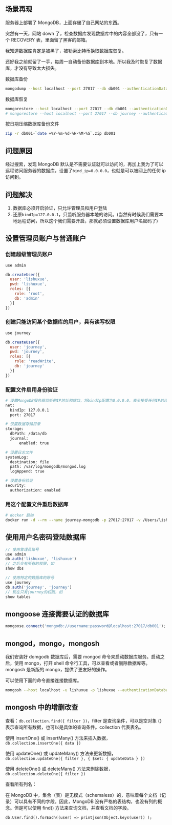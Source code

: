 ## 场景再现

服务器上部署了 MongoDB，上面存储了自己网站的东西。

突然有一天，网站 down 了，检查数据库发现数据库中的内容全部没了，只有一个 RECOVERY 表，里面留了黑客的邮箱。

我知道数据库肯定是被黑了，被勒索比特币换取数据库恢复。

还好我之前就留了一手，每周一自动备份数据库到本地。所以我及时恢复了数据库，才没有导致太大损失。

数据库备份

```sh
mongodump --host localhost --port 27017 --db db001 --authenticationDatabase admin --username username --password password --out /root/db-backup
```

数据库恢复

```sh
mongorestore --host localhost --port 27017 --db db001 --authenticationDatabase admin --username username --password password  /root/db-backup/db001
# mongorestore --host localhost --port 27017 --db journey --authenticationDatabase admin --username lishuxue --password lishuxue  /backup/journey
```

按日期压缩数据库备份文件

```sh
zip -r db001-`date +%Y-%m-%d-%H-%M-%S`.zip db001
```

## 问题原因

经过搜索，发现 MongoDB 默认是不需要认证就可以访问的，再加上我为了可以远程访问服务器的数据库，设置了`bind_ip=0.0.0.0`，也就是可以被网上的任何 ip 访问到。

## 问题解决

1. 数据库必须开启验证，只允许管理员和用户登陆
2. 还原`bindIp=127.0.0.1`，只监听服务器本地的访问。(当然有时候我们需要本地远程访问，所以这个我们需要开启，那就必须设置数据库用户名密码了)

## 设置管理员账户与普通账户

### 创建超级管理员账户

```js
use admin

db.createUser({
  user: 'lishuxue',
  pwd: 'lishuxue',
  roles: [{
    role: 'root',
    db: 'admin'
  }]
})
```

### 创建只能访问某个数据库的用户，具有读写权限

```js
use journey

db.createUser({
  user: 'journey',
  pwd: 'journey',
  roles: [{
    role: 'readWrite',
    db: 'journey'
  }]
})
```

### 配置文件启用身份验证

```sh
# 设置MongoDB服务器监听的IP地址和端口，将bindIp配置为0.0.0.0，表示接受任何IP的连接，可以解决宿主机访问不到或者远程访问不到的问题
net:
  bindIp: 127.0.0.1
  port: 27017

# 设置数据存储目录
storage:
  dbPath: /data/db
  journal:
      enabled: true

# 设置日志文件
systemLog:
  destination: file
  path: /var/log/mongodb/mongod.log
  logAppend: true

# 设置身份验证
security:
  authorization: enabled
```

### 用这个配置文件重启数据库

```sh
# docker 启动
docker run -d --rm --name journey-mongodb -p 27017:27017 -v /Users/lishuxue/Documents/software/mongodb/data/db:/data/db -v /Users/lishuxue/Documents/software/mongodb/data/configdb:/data/configdb -e MONGO_INITDB_ROOT_USERNAME=lishuxue -e MONGO_INITDB_ROOT_PASSWORD=lishuxue mongo --config /data/configdb/mongod.conf
```

## 使用用户名密码登陆数据库

```js
// 使用管理员账号
use admin
db.auth('lishuxue', 'lishuxue')
// 之后会有所有的权限，如
show dbs

// 使用特定的数据库的账号
use journey
db.auth('journey', 'journey')
// 现在只有journey的权限，如
show tables
```

## mongoose 连接需要认证的数据库

```js
mongoose.connect('mongodb://username:password@localhost:27017/db001');
```

## mongod，mongo，mongosh

我们安装好 domgodb 数据库后，需要 mongod 命令来启动数据库服务。启动之后，使用 mongo，打开 shell 命令行工具，可以查看或者删除数据库等。mongosh 是新版的 mongo，提供了更友好的操作。

可以使用下面的命令直接连接数据库。

```sh
mongosh --host localhost -u lishuxue -p lishuxue --authenticationDatabase admin
```

## mongosh 中的增删改查

查看：`db.collection.find({ filter })`，filter 是查询条件，可以是空对象 {} 表示查询所有数据，也可以是具体的查询条件。collection 代表表名。

使用 insertOne() 或 insertMany() 方法来插入数据，`db.collection.insertOne({ data })`

使用 updateOne() 或 updateMany() 方法来更新数据，`db.collection.updateOne({ filter }, { $set: { updateData } })`

使用 deleteOne() 或 deleteMany() 方法来删除数据，`db.collection.deleteOne({ filter })`

查看所有列名：

在 MongoDB 中，集合（表）是无模式（schemaless）的，意味着每个文档（记录）可以具有不同的字段。因此，MongoDB 没有严格的表结构，也没有列的概念。但是可以使用 find() 方法来查询文档，并查看文档的字段。

```
db.User.find().forEach((user) => printjson(Object.keys(user)) );
```
